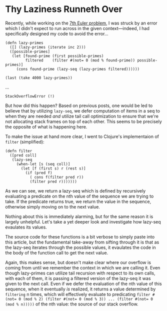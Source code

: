 # Thy Laziness Runneth Over

Recently, while working on the [7th Euler problem](https://projecteuler.net/problem=7), I was struck by an error which I didn't expect to run across in the given context—indeed, I had specifically designed my code to avoid the error...

```
(defn lazy-primes
  ([] (lazy-primes (iterate inc 2)))
  ([possible-primes]
   (let [found-prime (first possible-primes)
         filtered    (filter #(not= 0 (mod % found-prime)) possible-primes)]
     (cons found-prime (lazy-seq (lazy-primes filtered))))))

(last (take 4000 lazy-primes))
```
...
```
StackOverflowError (!)
```

But how did this happen? Based on previous posts, one would be led to believe that by utilizing `lazy-seq`, we defer computation of items in a seq to when they are needed *and* utilize tail call optimization to ensure that we're not allocating stack frames on top of each other. This seems to be precisely the opposite of what is happening here.

To make the issue at hand more clear, I went to Clojure's implementaion of `filter` (simplified):
```
(defn filter
  ([pred coll]
   (lazy-seq
     (when-let [s (seq coll)]
       (let [f (first s) r (rest s)]
         (if (pred f)
           ( cons f(filter pred r))
           (filter pred r)))))))
```

As we can see, we return a lazy-seq which is defined by recursively evaluating a predicate on the nth value of the sequence we are trying to take. If the predicate returns true, we return the value in the sequence, otherwise simply moving on to the next value.

Nothing about this is immediately alarming, but for the same reason it is largely unhelpful. Let's take a yet deeper look and investigate how lazy-seq evaulates its values.

The source code for these functions is a bit verbose to simply paste into this article, but the fundamental take-away from sifting through it is that as the lazy-seq iterates through the possible values, it evaulates the code in the body of the function call to get the next value.

Again, this makes sense, but doesn't make clear where our overflow is coming from until we remember the context in which we are calling it. Even though lazy-primes can utilize tail recursion with respect to its own calls, with each of them, it is passing a filtered version of the lazy-seq it was given to the next call. Even if we defer the evaluation of the nth value of this sequence, when it eventually *is* realized, it returns a value determined by `filtering` n times, which will effectively evaluate to predicating 
```filter #(not= 0 (mod % 2) (filter #(not= 0 (mod % 3)) ... (filter #(not= 0 (mod % n)))))```
of the nth value: the source of our stack overflow.